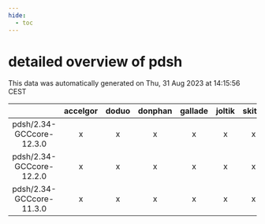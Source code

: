 ```yaml
---
hide:
  - toc
---
```


detailed overview of pdsh
=========================


This data was automatically generated on Thu, 31 Aug 2023 at 14:15:56 CEST  

| |accelgor|doduo|donphan|gallade|joltik|skitty|swalot|victini|
| :---: | :---: | :---: | :---: | :---: | :---: | :---: | :---: | :---: |
|pdsh/2.34-GCCcore-12.3.0|x|x|x|x|x|x|x|x|
|pdsh/2.34-GCCcore-12.2.0|x|x|x|x|x|x|x|x|
|pdsh/2.34-GCCcore-11.3.0|x|x|x|x|x|x|x|x|
